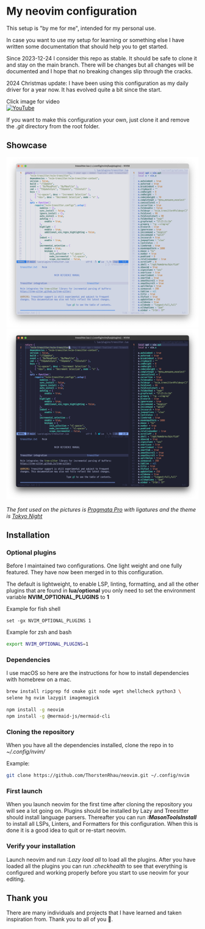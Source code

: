 # My neovim configuration

This setup is "by me for me", intended for my personal use.

In case you want to use my setup for learning or something else I have written some documentation
that should help you to get started.

Since 2023-12-24 I consider this repo as stable. It should be safe to clone it and stay on the main
branch. There will be changes but all changes will be documented and I hope that no breaking changes
slip through the cracks.

2024 Christmas update: I have been using this configuration as my daily driver for a year now. It
has evolved quite a bit since the start.

Click image for video<br>
[![YouTube](https://img.youtube.com/vi/xW6NysFLmvE/default.jpg)](https://www.youtube.com/watch?v=xW6NysFLmvE)

If you want to make this configuration your own, just clone it and remove the _.git_ directory from
the root folder.

## Showcase

![light](./.images/light-2024-12-23.jpg) ![dark](./.images/dark-2024-12-23.jpg)

_The font used on the pictures is [Pragmata Pro](https://fsd.it/shop/fonts/pragmatapro/) with
ligatures and the theme is [Tokyo Night](https://github.com/folke/tokyonight.nvim)_

## Installation

### Optional plugins

Before I maintained two configurations. One light weight and one fully featured. They have now been
merged in to this configuration.

The default is lightweight, to enable LSP, linting, formatting, and all the other plugins that are
found in **lua/optional** you only need to set the environment variable **NVIM_OPTIONAL_PLUGINS** to
**1**

Example for fish shell

```fish
set -gx NVIM_OPTIONAL_PLUGINS 1
```

Example for zsh and bash

```sh
export NVIM_OPTIONAL_PLUGINS=1
```

### Dependencies

I use macOS so here are the instructions for how to install dependencies with homebrew on a mac.

```sh
brew install ripgrep fd cmake git node wget shellcheck python3 \
selene hg nvim lazygit imagemagick
```

```sh
npm install -g neovim
npm install -g @mermaid-js/mermaid-cli
```

### Cloning the repository

When you have all the dependencies installed, clone the repo in to _~/.config/nvim/_

Example:

```sh
git clone https://github.com/ThorstenRhau/neovim.git ~/.config/nvim
```

### First launch

When you launch neovim for the first time after cloning the repository you will see a lot going on.
Plugins should be installed by Lazy and Treesitter should install language parsers. Thereafter you
can run **_:MasonToolsInstall_** to install all LSPs, Linters, and Formatters for this
configuration. When this is done it is a good idea to quit or re-start neovim.

### Verify your installation

Launch neovim and run _:Lazy load all_ to load all the plugins. After you have loaded all the
plugins you can run _:checkhealth_ to see that everything is configured and working properly before
you start to use neovim for your editing.

## Thank you

There are many individuals and projects that I have learned and taken inspiration from. Thank you to
all of you 🙏.
